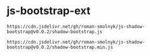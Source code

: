 # js-bootstrap-ext

```
https://cdn.jsdelivr.net/gh/roman-smolnyk/js-shadow-bootstrap@v0.0.2/shadow-bootstrap.js
```

```
https://cdn.jsdelivr.net/gh/roman-smolnyk/js-shadow-bootstrap@v0.0.2/shadow-bootstrap.min.js
```
